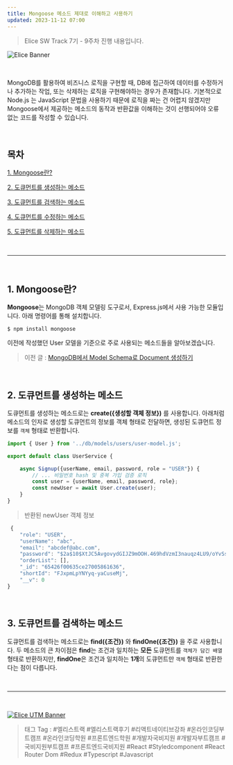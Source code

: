 ```yaml
---
title: Mongoose 메소드 제대로 이해하고 사용하기
updated: 2023-11-12 07:00
---
```


> Elice SW Track 7기 - 9주차 진행 내용입니다.


![Elice Banner](/blog/assets/elice/SW7_top_banner.png)

&nbsp;

MongoDB를 활용하여 비즈니스 로직을 구현할 때, DB에 접근하여 데이터를 수정하거나 추가하는 작업, 또는 삭제하는 로직을 구현해야하는 경우가 존재합니다. 기본적으로 Node.js 는 JavaScript 문법을 사용하기 때문에 로직을 짜는 건 어렵지 않겠지만 Mongoose에서 제공하는 메소드의 동작과 반환값을 이해하는 것이 선행되어야 오류 없는 코드를 작성할 수 있습니다.


&nbsp;

## 목차
[1. Mongoose란?](#1-mongoose란)

[2. 도큐먼트를 생성하는 메소드](#2-도큐먼트를-생성하는-메소드)

[3. 도큐먼트를 검색하는 메소드](#3-도큐먼트를-검색하는-메소드)

[4. 도큐먼트를 수정하는 메소드](#4-도큐먼트를-수정하는-메소드)

[5. 도큐먼트를 삭제하는 메소드](#5-도큐먼트를-삭제하는-메소드)


&nbsp;

---

&nbsp;
## 1. Mongoose란?

**Mongoose**는 MongoDB 객체 모델링 도구로서, Express.js에서 사용 가능한 모듈입니다. 아래 명령어를 통해 설치합니다.

```shell
$ npm install mongoose
```

이전에 작성했던 User 모델을 기준으로 주로 사용되는 메소드들을 알아보겠습니다.

> 이전 글 : [MongoDB에서 Model Schema로 Document 생성하기](https://ji-hoon.github.io/blog/mongo-db-schema)

&nbsp;

## 2. 도큐먼트를 생성하는 메소드

도큐먼트를 생성하는 메소드로는 **create({생성할 객체 정보})** 를 사용합니다. 아래처럼 메소드의 인자로 생성할 도큐먼트의 정보를 객체 형태로 전달하면, 생성된 도큐먼트 정보를 `객체` 형태로 반환합니다.

```javascript
import { User } from '../db/models/users/user-model.js';

export default class UserService {

    async Signup({userName, email, password, role = "USER"}) {
        // ... 비밀번호 hash 및 중복 가입 검증 로직 
        const user = {userName, email, password, role};
        const newUser = await User.create(user);
    }
}
```

> 반환된 newUser 객체 정보

```javascript
 {
    "role": "USER",
    "userName": "abc",
    "email": "abcdef@abc.com",
    "password": "$2a$10$XtJC5AvgovydGIJZ9mOOH.469hdVzmI3nauqz4LU9/oYvSsBChEve",
    "orderList": [],
    "_id": "65426f00635ce27005861636",
    "shortId": "FJxpmLpYNYyq-yaCuseMj",
    "__v": 0
}
```

&nbsp;

## 3. 도큐먼트를 검색하는 메소드

도큐먼트를 검색하는 메소드로는 **find({조건})** 와 **findOne({조건})** 을 주로 사용합니다. 두 메소드의 큰 차이점은 **find**는 조건과 일치하는 **모든** 도큐먼트를 `객체가 담긴 배열` 형태로 반환하지만, **findOne**은 조건과 일치하는 **1개**의 도큐먼트만 `객체` 형태로 반환한다는 점이 다릅니다.



&nbsp;

---
&nbsp;

[![Elice UTM Banner](/blog/assets/elice/SW7_jihoonkim_bottom_banner.png)](https://elice.training/track/sw?utm_source=sw7&utm_medium=blog&utm_campaign=challenge&utm_content=m2gzitm8b)
&nbsp;
> 태그 Tag : #엘리스트랙 #엘리스트랙후기 #리액트네이티브강좌 #온라인코딩부트캠프 #온라인코딩학원 #프론트엔드학원 #개발자국비지원 #개발자부트캠프 #국비지원부트캠프 #프론트엔드국비지원 #React #Styledcomponent #React Router Dom #Redux #Typescript #Javascript